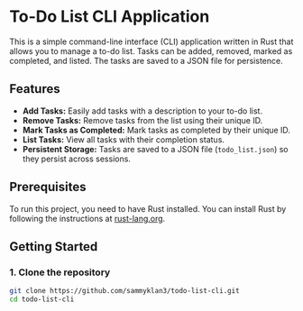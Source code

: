 # To-Do List CLI Application

This is a simple command-line interface (CLI) application written in Rust that allows you to manage a to-do list. Tasks can be added, removed, marked as completed, and listed. The tasks are saved to a JSON file for persistence.

## Features

- **Add Tasks:** Easily add tasks with a description to your to-do list.
- **Remove Tasks:** Remove tasks from the list using their unique ID.
- **Mark Tasks as Completed:** Mark tasks as completed by their unique ID.
- **List Tasks:** View all tasks with their completion status.
- **Persistent Storage:** Tasks are saved to a JSON file (`todo_list.json`) so they persist across sessions.

## Prerequisites

To run this project, you need to have Rust installed. You can install Rust by following the instructions at [rust-lang.org](https://www.rust-lang.org/learn/get-started).

## Getting Started

### 1. Clone the repository
```bash
git clone https://github.com/sammyklan3/todo-list-cli.git
cd todo-list-cli